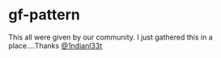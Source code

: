 # gf-pattern
This all were given by our community. I just gathered this in a place....Thanks [@1ndianl33t](https://twitter.com/gr2m)
